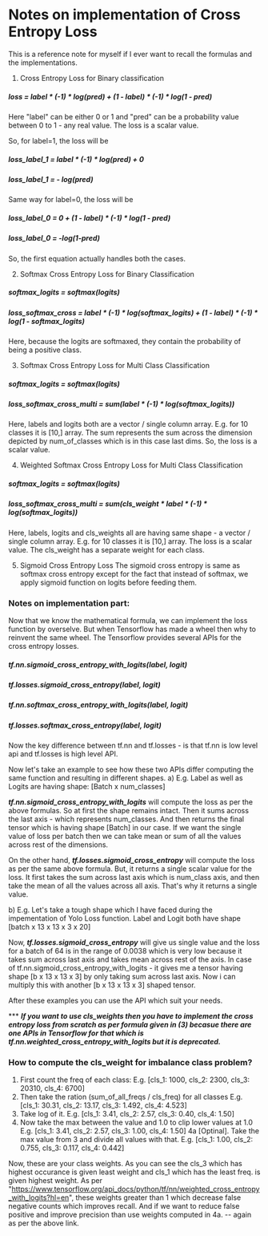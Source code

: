 # Notes on implementation of Cross Entropy Loss

This is a reference note for myself if I ever want to recall the formulas and the implementations.


1) Cross Entropy Loss for Binary classification

##### ___loss = label * (-1) * log(pred) + (1 - label) * (-1) * log(1 - pred)___

Here "label" can be either 0 or 1 and "pred" can be a probability value between 0 to 1 - any real value. The loss is a scalar value.

So, for label=1, the loss will be
##### ___loss_label_1 = label * (-1) * log(pred) + 0___
##### ___loss_label_1 = - log(pred)___

Same way for label=0, the loss will be
##### ___loss_label_0 = 0 + (1 - label) * (-1) * log(1 - pred)___
##### ___loss_label_0 = -log(1-pred)___

So, the first equation actually handles both the cases.


2) Softmax Cross Entropy Loss for Binary Classification

##### ___softmax_logits = softmax(logits)___
##### ___loss_softmax_cross = label * (-1) * log(softmax_logits) + (1 - label) * (-1) * log(1 - softmax_logits)___

Here, because the logits are softmaxed, they contain the probability of being a positive class.


3) Softmax Cross Entropy Loss for Multi Class Classification
##### ___softmax_logits = softmax(logits)___
##### ___loss_softmax_cross_multi = sum(label * (-1) * log(softmax_logits))___

Here, labels and logits both are a vector / single column array. E.g. for 10 classes it is [10,] array.
The sum represents the sum across the dimension depicted by num_of_classes which is in this case last dims. So, the loss is a scalar value.


4) Weighted Softmax Cross Entropy Loss for Multi Class Classification
##### ___softmax_logits = softmax(logits)___
##### ___loss_softmax_cross_multi = sum(cls_weight * label * (-1) * log(softmax_logits))___

Here, labels, logits and cls_weights all are having same shape - a vector / single column array. E.g. for 10 classes it is [10,] array.
The loss is a scalar value.
The cls_weight has a separate weight for each class.


5) Sigmoid Cross Entropy Loss
The sigmoid cross entropy is same as softmax cross entropy except for the fact that instead of softmax, we apply sigmoid function on logits before feeding them.



### Notes on implementation part:
Now that we know the mathematical formula, we can implement the loss function by overselve.
But when Tensorflow has made a wheel then why to reinvent the same wheel.
The Tensorflow provides several APIs for the cross entropy losses.

##### ___tf.nn.sigmoid_cross_entropy_with_logits(label, logit)___
##### ___tf.losses.sigmoid_cross_entropy(label, logit)___
##### ___tf.nn.softmax_cross_entropy_with_logits(label, logit)___
##### ___tf.losses.softmax_cross_entropy(label, logit)___

Now the key difference between tf.nn and tf.losses - is that tf.nn is low level api and tf.losses is high level API.

Now let's take an example to see how these two APIs differ computing the same function and resulting in different shapes.
a) E.g. Label as well as Logits are having shape: [Batch x num_classes] 

___tf.nn.sigmoid_cross_entropy_with_logits___ will compute the loss as per the above formulas. So at first the shape remains intact. Then it sums across the last axis - which represents num_classes. And then returns the final tensor which is having shape [Batch] in our case. If we want the single value of loss per batch then we can take mean or sum of all the values across rest of the dimensions.

On the other hand, ___tf.losses.sigmoid_cross_entropy___ will compute the loss as per the same above formula. But, it returns a single scalar value for the loss. It first takes the sum across last axis which is num_class axis, and then take the mean of all the values across all axis. That's why it returns a single value.

b) E.g. Let's take a tough shape which I have faced during the impementation of Yolo Loss function.
Label and Logit both have shape [batch x 13 x 13 x 3 x 20]

Now, ___tf.losses.sigmoid_cross_entropy___ will give us single value and the loss for a batch of 64 is in the range of 0.0038 which is very low because it takes sum across last axis and takes mean across rest of the axis.
In case of tf.nn.sigmoid_cross_entropy_with_logits - it gives me a tensor having shape [b x 13 x 13 x 3] by only taking sum across last axis. Now i can multiply this with another [b x 13 x 13 x 3] shaped tensor.


After these examples you can use the API which suit your needs.


*** ___If you want to use cls_weights then you have to implement the cross entropy loss from scratch as per formula given in (3) becasue there are one APIs in Tensorflow for that which is tf.nn.weighted_cross_entropy_with_logits but it is deprecated.___





### How to compute the cls_weight for imbalance class problem?


1. First count the freq of each class:
	E.g. [cls_1: 1000, cls_2: 2300, cls_3: 20310, cls_4: 6700]
2. Then take the ration (sum_of_all_freqs / cls_freq) for all classes
	E.g. [cls_1: 30.31, cls_2: 13.17, cls_3: 1.492, cls_4: 4.523]
3. Take log of it.
	E.g. [cls_1: 3.41, cls_2: 2.57, cls_3: 0.40, cls_4: 1.50]
4. Now take the max between the value and 1.0 to clip lower values at 1.0
	E.g. [cls_1: 3.41, cls_2: 2.57, cls_3: 1.00, cls_4: 1.50]
4a [Optinal]. Take the max value from 3 and divide all values with that.
	E.g. [cls_1: 1.00, cls_2: 0.755, cls_3: 0.117, cls_4: 0.442]

Now, these are your class weights. As you can see the cls_3 which has highest occurance is given least weight and cls_1 which has the least freq. is given highest weight.
As per "https://www.tensorflow.org/api_docs/python/tf/nn/weighted_cross_entropy_with_logits?hl=en", these weights greater than 1 which decrease false negative counts which improves recall.
And if we want to reduce false positive and improve precision than use weights computed in 4a. -- again as per the above link.


